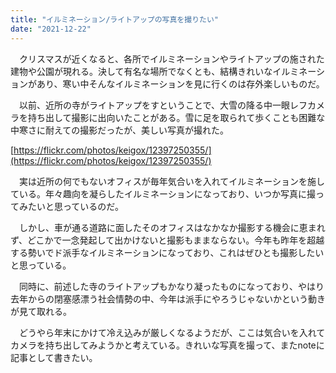 ```yaml
---
title: "イルミネーション/ライトアップの写真を撮りたい"
date: "2021-12-22"
---
```


　クリスマスが近くなると、各所でイルミネーションやライトアップの施された建物や公園が現れる。決して有名な場所でなくとも、結構きれいなイルミネーションがあり、寒い中そんなイルミネーションを見に行くのは存外楽しいものだ。

　以前、近所の寺がライトアップをすということで、大雪の降る中一眼レフカメラを持ち出して撮影に出向いたことがある。雪に足を取られて歩くことも困難な中寒さに耐えての撮影だったが、美しい写真が撮れた。

[https://flickr.com/photos/keigox/12397250355/](https://flickr.com/photos/keigox/12397250355/)

　実は近所の何でもないオフィスが毎年気合いを入れてイルミネーションを施している。年々趣向を凝らしたイルミネーションになっており、いつか写真に撮ってみたいと思っているのだ。

　しかし、車が通る道路に面したそのオフィスはなかなか撮影する機会に恵まれず、どこかで一念発起して出かけないと撮影もままならない。今年も昨年を超越する勢いでド派手なイルミネーションになっており、これはぜひとも撮影したいと思っている。

　同時に、前述した寺のライトアップもかなり凝ったものになっており、やはり去年からの閉塞感漂う社会情勢の中、今年は派手にやろうじゃないかという動きが見て取れる。

　どうやら年末にかけて冷え込みが厳しくなるようだが、ここは気合いを入れてカメラを持ち出してみようかと考えている。きれいな写真を撮って、またnoteに記事として書きたい。
